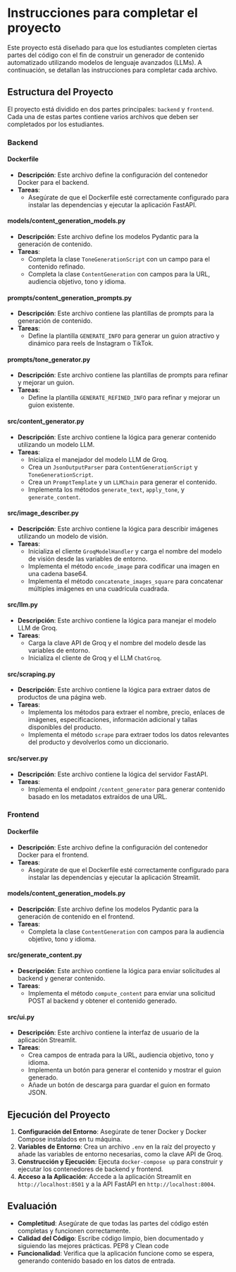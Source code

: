 # Instrucciones para completar el proyecto

Este proyecto está diseñado para que los estudiantes completen ciertas partes del código con el fin de construir un generador de contenido automatizado utilizando modelos de lenguaje avanzados (LLMs). A continuación, se detallan las instrucciones para completar cada archivo.

## Estructura del Proyecto

El proyecto está dividido en dos partes principales: `backend` y `frontend`. Cada una de estas partes contiene varios archivos que deben ser completados por los estudiantes.

### Backend

#### Dockerfile
- **Descripción**: Este archivo define la configuración del contenedor Docker para el backend.
- **Tareas**:
  - Asegúrate de que el Dockerfile esté correctamente configurado para instalar las dependencias y ejecutar la aplicación FastAPI.

#### models/content_generation_models.py
- **Descripción**: Este archivo define los modelos Pydantic para la generación de contenido.
- **Tareas**:
  - Completa la clase `ToneGenerationScript` con un campo para el contenido refinado.
  - Completa la clase `ContentGeneration` con campos para la URL, audiencia objetivo, tono y idioma.

#### prompts/content_generation_prompts.py
- **Descripción**: Este archivo contiene las plantillas de prompts para la generación de contenido.
- **Tareas**:
  - Define la plantilla `GENERATE_INFO` para generar un guion atractivo y dinámico para reels de Instagram o TikTok.

#### prompts/tone_generator.py
- **Descripción**: Este archivo contiene las plantillas de prompts para refinar y mejorar un guion.
- **Tareas**:
  - Define la plantilla `GENERATE_REFINED_INFO` para refinar y mejorar un guion existente.

#### src/content_generator.py
- **Descripción**: Este archivo contiene la lógica para generar contenido utilizando un modelo LLM.
- **Tareas**:
  - Inicializa el manejador del modelo LLM de Groq.
  - Crea un `JsonOutputParser` para `ContentGenerationScript` y `ToneGenerationScript`.
  - Crea un `PromptTemplate` y un `LLMChain` para generar el contenido.
  - Implementa los métodos `generate_text`, `apply_tone`, y `generate_content`.

#### src/image_describer.py
- **Descripción**: Este archivo contiene la lógica para describir imágenes utilizando un modelo de visión.
- **Tareas**:
  - Inicializa el cliente `GroqModelHandler` y carga el nombre del modelo de visión desde las variables de entorno.
  - Implementa el método `encode_image` para codificar una imagen en una cadena base64.
  - Implementa el método `concatenate_images_square` para concatenar múltiples imágenes en una cuadrícula cuadrada.

#### src/llm.py
- **Descripción**: Este archivo contiene la lógica para manejar el modelo LLM de Groq.
- **Tareas**:
  - Carga la clave API de Groq y el nombre del modelo desde las variables de entorno.
  - Inicializa el cliente de Groq y el LLM `ChatGroq`.

#### src/scraping.py
- **Descripción**: Este archivo contiene la lógica para extraer datos de productos de una página web.
- **Tareas**:
  - Implementa los métodos para extraer el nombre, precio, enlaces de imágenes, especificaciones, información adicional y tallas disponibles del producto.
  - Implementa el método `scrape` para extraer todos los datos relevantes del producto y devolverlos como un diccionario.

#### src/server.py
- **Descripción**: Este archivo contiene la lógica del servidor FastAPI.
- **Tareas**:
  - Implementa el endpoint `/content_generator` para generar contenido basado en los metadatos extraídos de una URL.

### Frontend

#### Dockerfile
- **Descripción**: Este archivo define la configuración del contenedor Docker para el frontend.
- **Tareas**:
  - Asegúrate de que el Dockerfile esté correctamente configurado para instalar las dependencias y ejecutar la aplicación Streamlit.

#### models/content_generation_models.py
- **Descripción**: Este archivo define los modelos Pydantic para la generación de contenido en el frontend.
- **Tareas**:
  - Completa la clase `ContentGeneration` con campos para la audiencia objetivo, tono y idioma.

#### src/generate_content.py
- **Descripción**: Este archivo contiene la lógica para enviar solicitudes al backend y generar contenido.
- **Tareas**:
  - Implementa el método `compute_content` para enviar una solicitud POST al backend y obtener el contenido generado.

#### src/ui.py
- **Descripción**: Este archivo contiene la interfaz de usuario de la aplicación Streamlit.
- **Tareas**:
  - Crea campos de entrada para la URL, audiencia objetivo, tono y idioma.
  - Implementa un botón para generar el contenido y mostrar el guion generado.
  - Añade un botón de descarga para guardar el guion en formato JSON.

## Ejecución del Proyecto

1. **Configuración del Entorno**: Asegúrate de tener Docker y Docker Compose instalados en tu máquina.
2. **Variables de Entorno**: Crea un archivo `.env` en la raíz del proyecto y añade las variables de entorno necesarias, como la clave API de Groq.
3. **Construcción y Ejecución**: Ejecuta `docker-compose up` para construir y ejecutar los contenedores de backend y frontend.
4. **Acceso a la Aplicación**: Accede a la aplicación Streamlit en `http://localhost:8501` y a la API FastAPI en `http://localhost:8004`.

## Evaluación

- **Completitud**: Asegúrate de que todas las partes del código estén completas y funcionen correctamente.
- **Calidad del Código**: Escribe código limpio, bien documentado y siguiendo las mejores prácticas. PEP8 y Clean code
- **Funcionalidad**: Verifica que la aplicación funcione como se espera, generando contenido basado en los datos de entrada.

